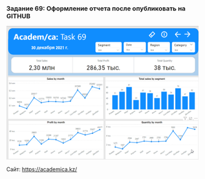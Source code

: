 
<h3>Задание 69: Оформление отчета после опубликовать на GITHUB</h3>
<img src="Урок 69. GIF.gif" />
<p>Сайт: <a href="https://academica.kz/">https://academica.kz/</a></p>

